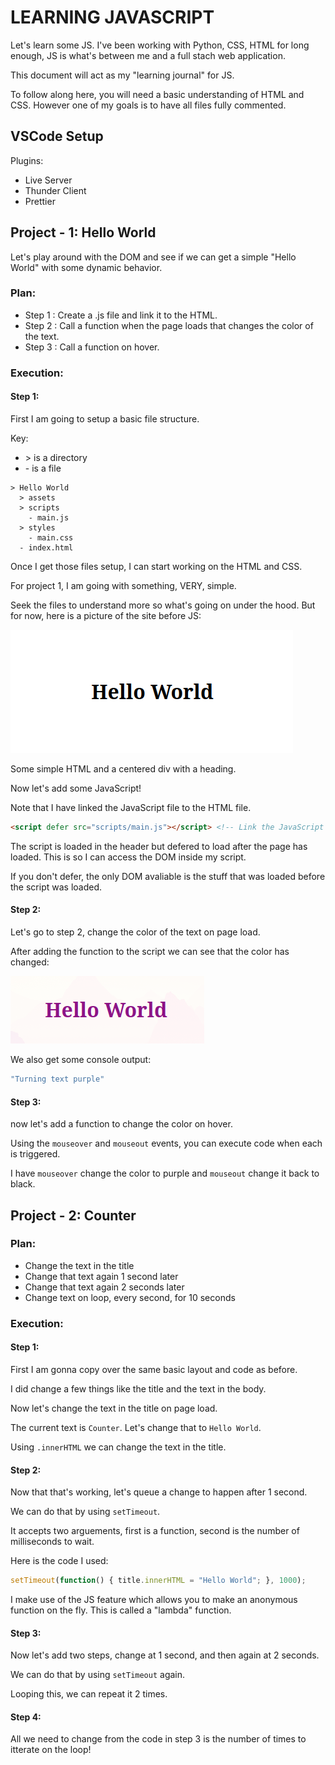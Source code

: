 # LEARNING JAVASCRIPT

Let's learn some JS. I've been working with Python, CSS, HTML for long enough, JS is what's between me and a full stach web application.

This document will act as my "learning journal" for JS. 

To follow along here, you will need a basic understanding of HTML and CSS. However one of my goals is to have all files fully commented.

## VSCode Setup

Plugins:
 - Live Server
 - Thunder Client
 - Prettier

## Project - 1: Hello World

Let's play around with the DOM and see if we can get a simple "Hello World" with some dynamic behavior.

### Plan:
 - Step 1 : Create a .js file and link it to the HTML.
 - Step 2 : Call a function when the page loads that changes the color of the text.
 - Step 3 : Call a function on hover.

### Execution:

#### Step 1:

First I am going to setup a basic file structure.

Key:
 - \> is a directory
 - \- is a file 

```
> Hello World
  > assets
  > scripts
    - main.js
  > styles
    - main.css
  - index.html
```

Once I get those files setup, I can start working on the HTML and CSS.

For project 1, I am going with something, VERY, simple.

Seek the files to understand more so what's going on under the hood. But for now, here is a picture of the site before JS:

![Picture of the site before JS](./progress%20assests/project1-before-js.png)

Some simple HTML and a centered div with a heading.

Now let's add some JavaScript!

Note that I have linked the JavaScript file to the HTML file.
```html
<script defer src="scripts/main.js"></script> <!-- Link the JavaScript file -->
```

The script is loaded in the header but defered to load after the page has loaded. This is so I can access the DOM inside my script. 

If you don't defer, the only DOM avaliable is the stuff that was loaded before the script was loaded.

#### Step 2:

Let's go to step 2, change the color of the text on page load.

After adding the function to the script we can see that the color has changed:

![Picture of the site after JS](./progress%20assests/project1-after-js-on-load.png)

We also get some console output:

```js
"Turning text purple"
```

#### Step 3:

now let's add a function to change the color on hover.

Using the `mouseover` and `mouseout` events, you can execute code when each is triggered.

I have `mouseover` change the color to purple and `mouseout` change it back to black.

## Project - 2: Counter

### Plan:
 - Change the text in the title
 - Change that text again 1 second later
 - Change that text again 2 seconds later
 - Change text on loop, every second, for 10 seconds

### Execution:

#### Step 1:

First I am gonna copy over the same basic layout and code as before.

I did change a few things like the title and the text in the body.

Now let's change the text in the title on page load.

The current text is `Counter`. Let's change that to `Hello World`.

Using `.innerHTML` we can change the text in the title.

#### Step 2:

Now that that's working, let's queue a change to happen after 1 second.

We can do that by using `setTimeout`.

It accepts two arguements, first is a function, second is the number of milliseconds to wait.

Here is the code I used:
```js
setTimeout(function() { title.innerHTML = "Hello World"; }, 1000);
```

I make use of the JS feature which allows you to make an anonymous function on the fly. This is called a "lambda" function.

#### Step 3:

Now let's add two steps, change at 1 second, and then again at 2 seconds.

We can do that by using `setTimeout` again.

Looping this, we can repeat it 2 times.

#### Step 4:

All we need to change from the code in step 3 is the number of times to itterate on the loop!